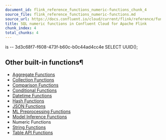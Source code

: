 ```yaml
---
document_id: flink_reference_functions_numeric-functions_chunk_4
source_file: flink_reference_functions_numeric-functions.md
source_url: https://docs.confluent.io/cloud/current/flink/reference/functions/numeric-functions.html
title: SQL numeric functions in Confluent Cloud for Apache Flink
chunk_index: 4
total_chunks: 4
---
```


is -- 3d3c68f7-f608-473f-b60c-b0c44ad4cc4e SELECT UUID();

## Other built-in functions¶

  * [Aggregate Functions](aggregate-functions.html#flink-sql-aggregate-functions)
  * [Collection Functions](collection-functions.html#flink-sql-collection-functions)
  * [Comparison Functions](comparison-functions.html#flink-sql-comparison-functions)
  * [Conditional Functions](conditional-functions.html#flink-sql-conditional-functions)
  * [Datetime Functions](datetime-functions.html#flink-sql-datetime-functions)
  * [Hash Functions](hash-functions.html#flink-sql-hash-functions)
  * [JSON Functions](json-functions.html#flink-sql-json-functions)
  * [ML Preprocessing Functions](ml-preprocessing-functions.html#flink-sql-ml-preprocessing-functions)
  * [Model Inference Functions](model-inference-functions.html#flink-sql-model-inference-functions)
  * Numeric Functions
  * [String Functions](string-functions.html#flink-sql-string-functions)
  * [Table API Functions](table-api-functions.html#flink-table-api-functions)
